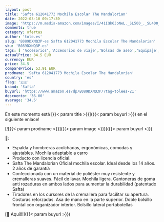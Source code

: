 ```yaml
---
layout: post
title: 'Safta 612041773 Mochila Escolar The Mandalorian'
date: 2022-03-10 09:17:39
image: 'https://m.media-amazon.com/images/I/41IQk6JoNeL._SL500_._SL400_.jpg'
comments: true
category: ofertas
author: 'tole.es'
slug: 'B089DXNQ3P-es Safta 612041773 Mochila Escolar The Mandalorian'
sku: 'B089DXNQ3P-es'
tags: [ 'Accesorios','Accesorios de viaje','Bolsas de aseo','Equipaje','escolar','mochila','safta', ]
actualPrice: 34.5 EUR
currency: EUR
price: 34.5
comparePrice: 53.91 EUR
prodname: 'Safta 612041773 Mochila Escolar The Mandalorian'
country: 'es'
flag: '🇪🇸'
brand: 'Safta'
buyurl: 'https://www.amazon.es/dp/B089DXNQ3P/?tag=tolees-21'
descuento: '36.00'
average: '34.5'
---
```


En este momento está [{{< param title >}}]({{< param buyurl >}}) en el siguiente enlace!

[![{{< param prodname >}}]({{< param image >}})]({{< param buyurl >}})

🔎:

- Espalda y hombreras acolchadas, ergonómicas, cómodas y ajustables. Mochila adaptable a carro
- Producto con licencia oficial.
- Safta The Mandalorian Oficial mochila escolar. Ideal desde los 14 años. 2 años de garantía
- Confeccionada con un material de poliéster muy resistente y cremalleras suaves. Fácil de lavar. Mochila ligera. Cantoneras de goma anti rozaduras en ambos lados para aumentar la durabilidad (patentado Safta)
- Tiradores en los cursores de la cremallera para facilitar su apertura. Costuras reforzadas. Asa de mano en la parte superior. Doble bolsillo frontal con organizador interior. Bolsillo lateral portabotellas

[🛒 Aquí!!!]({{< param buyurl >}})
